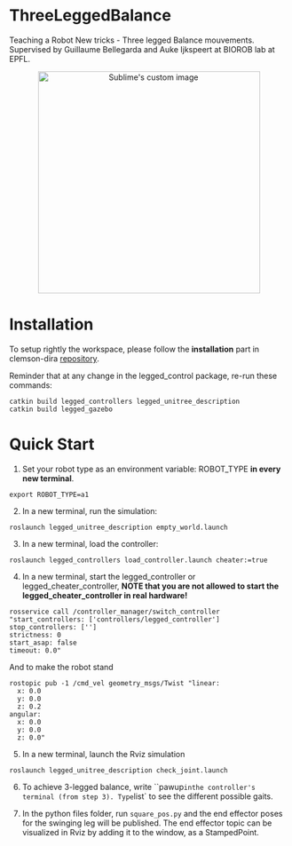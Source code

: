 # ThreeLeggedBalance
Teaching a Robot New tricks - Three legged Balance mouvements. Supervised by Guillaume Bellegarda and Auke Ijkspeert at BIOROB lab at EPFL.


<p align="center">
  <img src="https://github.com/YucefG/ThreeLeggedBalance/assets/50379011/6659f2e2-724d-45d9-8914-eb5f9b2fdfb1" alt="Sublime's custom image", width="400"/>
</p>

# Installation
To setup rightly the workspace, please follow the **installation** part in clemson-dira [repository](https://github.com/clemson-dira/legged_control/tree/unitree_go1).   

Reminder that at any change in the legged_control package, re-run these commands:
```
catkin build legged_controllers legged_unitree_description
catkin build legged_gazebo
```

# Quick Start

1) Set your robot type as an environment variable: ROBOT_TYPE **in every new terminal**.
```
export ROBOT_TYPE=a1
```

2) In a new terminal, run the simulation:
```
roslaunch legged_unitree_description empty_world.launch
```

3) In a new terminal, load the controller:
```
roslaunch legged_controllers load_controller.launch cheater:=true
```

4) In a new terminal, start the legged_controller or legged_cheater_controller, **NOTE that you are not allowed to start the legged_cheater_controller in real hardware!**
```
rosservice call /controller_manager/switch_controller "start_controllers: ['controllers/legged_controller']                   
stop_controllers: ['']
strictness: 0
start_asap: false
timeout: 0.0"
```
And to make the robot stand
```
rostopic pub -1 /cmd_vel geometry_msgs/Twist "linear:
  x: 0.0
  y: 0.0
  z: 0.2
angular:
  x: 0.0
  y: 0.0
  z: 0.0"
```
5) In a new terminal, launch the Rviz simulation
```
roslaunch legged_unitree_description check_joint.launch
```

6) To achieve 3-legged balance, write ``pawup` inthe controller's terminal (from step 3). Type `list` to see the different possible gaits.

7) In the python files folder, run `square_pos.py` and the end effector poses for the swinging leg will be published.
The end effector topic can be visualized in Rviz by adding it to the window, as a StampedPoint.  
